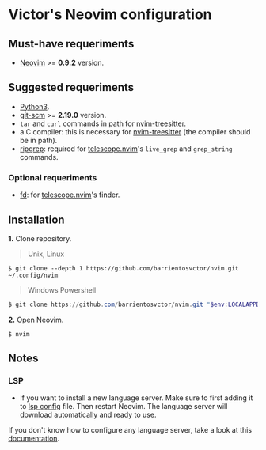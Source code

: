# Victor's Neovim configuration

## Must-have requeriments

* [Neovim](https://neovim.io/) >= **0.9.2** version.

## Suggested requeriments

* [Python3](https://www.python.org/downloads/).
* [git-scm](https://git-scm.com/) >= **2.19.0** version.
* `tar` and `curl` commands in path for [nvim-treesitter](https://github.com/nvim-treesitter/nvim-treesitter).
* a C compiler: this is necessary for [nvim-treesitter](https://github.com/nvim-treesitter/nvim-treesitter) (the compiler should be in path).
* [ripgrep](https://github.com/BurntSushi/ripgrep): required for [telescope.nvim](https://github.com/nvim-telescope/telescope.nvim)'s `live_grep` and `grep_string` commands.

### Optional requeriments

* [fd](https://github.com/sharkdp/fd): for [telescope.nvim](https://github.com/nvim-telescope/telescope.nvim)'s finder.

## Installation

**1.** Clone repository.

> Unix, Linux

```shell
$ git clone --depth 1 https://github.com/barrientosvctor/nvim.git ~/.config/nvim
```

> Windows Powershell

```powershell
$ git clone https://github.com/barrientosvctor/nvim.git "$env:LOCALAPPDATA\nvim"
```

**2.** Open Neovim.

```shell
$ nvim
```

## Notes

### LSP

* If you want to install a new language server. Make sure to first adding it to [lsp config](/lua/utils/lsp.lua) file. Then restart Neovim. The language server will download automatically and ready to use.

If you don't know how to configure any language server, take a look at this [documentation](https://github.com/neovim/nvim-lspconfig/blob/master/doc/server_configurations.md).
